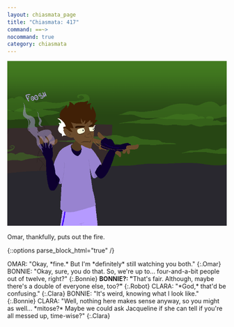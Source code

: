 ```yaml
---
layout: chiasmata_page
title: "Chiasmata: 417"
command: ==~>
nocommand: true
category: chiasmata
---
```


![417](/chiasmata/images/narrative/415.png)

Omar, thankfully, puts out the fire.

{::options parse_block_html="true" /}
<div class="dialogue">
OMAR: "Okay, *fine.* But I'm *definitely* still watching you both." 
{:.Omar}
BONNIE: "Okay, sure, you do that. So, we're up to... four-and-a-bit people out of twelve, right?" 
{:.Bonnie}
<b>BONNIE?: "</b><span class="Bonnie">That's fair. Although, maybe there's a double of everyone else, too?</span><b>"</b> 
{:.Robot}
CLARA: "*God,* that'd be confusing." 
{:.Clara}
BONNIE: "It's weird, knowing what I look like." 
{:.Bonnie}
CLARA: "Well, nothing here makes sense anyway, so you might as well... *mitose?* Maybe we could ask Jacqueline if she can tell if you're all messed up, time-wise?" 
{:.Clara}
</div>